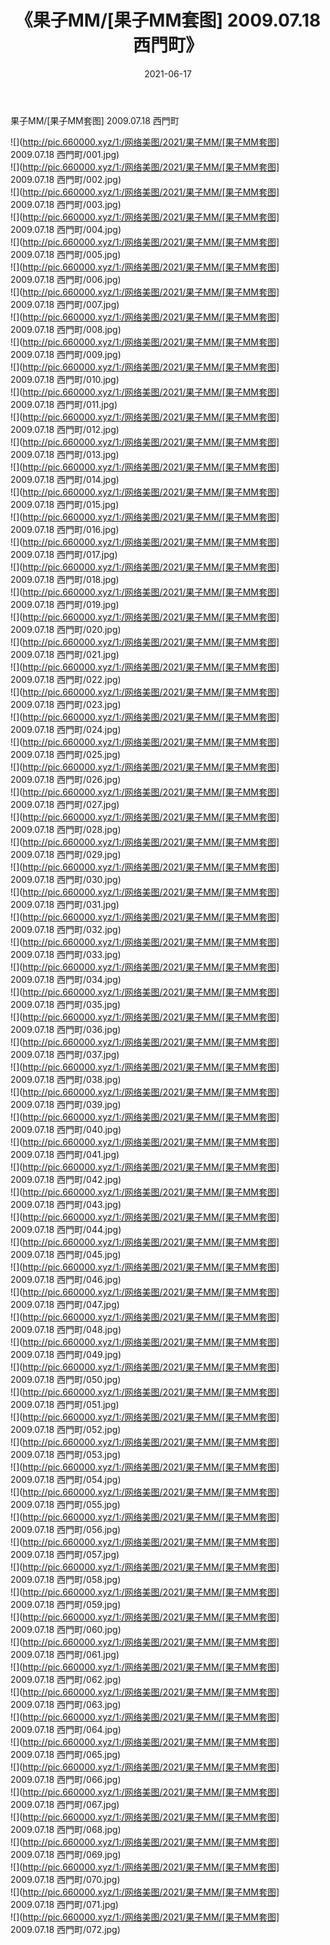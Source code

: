 ﻿---
layout: post
title:  《果子MM/[果子MM套图] 2009.07.18 西門町》
date:   2021-06-17
img: http://pic.660000.xyz/1:/网络美图/2021/果子MM/[果子MM套图] 2009.07.18 西門町/000.jpg
categories: [美女, 清纯, 唯美]
---

果子MM/[果子MM套图] 2009.07.18 西門町

 ![](http://pic.660000.xyz/1:/网络美图/2021/果子MM/[果子MM套图] 2009.07.18 西門町/001.jpg) <br>![](http://pic.660000.xyz/1:/网络美图/2021/果子MM/[果子MM套图] 2009.07.18 西門町/002.jpg) <br>![](http://pic.660000.xyz/1:/网络美图/2021/果子MM/[果子MM套图] 2009.07.18 西門町/003.jpg) <br>![](http://pic.660000.xyz/1:/网络美图/2021/果子MM/[果子MM套图] 2009.07.18 西門町/004.jpg) <br>![](http://pic.660000.xyz/1:/网络美图/2021/果子MM/[果子MM套图] 2009.07.18 西門町/005.jpg) <br>![](http://pic.660000.xyz/1:/网络美图/2021/果子MM/[果子MM套图] 2009.07.18 西門町/006.jpg) <br>![](http://pic.660000.xyz/1:/网络美图/2021/果子MM/[果子MM套图] 2009.07.18 西門町/007.jpg) <br>![](http://pic.660000.xyz/1:/网络美图/2021/果子MM/[果子MM套图] 2009.07.18 西門町/008.jpg) <br>![](http://pic.660000.xyz/1:/网络美图/2021/果子MM/[果子MM套图] 2009.07.18 西門町/009.jpg) <br>![](http://pic.660000.xyz/1:/网络美图/2021/果子MM/[果子MM套图] 2009.07.18 西門町/010.jpg) <br>![](http://pic.660000.xyz/1:/网络美图/2021/果子MM/[果子MM套图] 2009.07.18 西門町/011.jpg) <br>![](http://pic.660000.xyz/1:/网络美图/2021/果子MM/[果子MM套图] 2009.07.18 西門町/012.jpg) <br>![](http://pic.660000.xyz/1:/网络美图/2021/果子MM/[果子MM套图] 2009.07.18 西門町/013.jpg) <br>![](http://pic.660000.xyz/1:/网络美图/2021/果子MM/[果子MM套图] 2009.07.18 西門町/014.jpg) <br>![](http://pic.660000.xyz/1:/网络美图/2021/果子MM/[果子MM套图] 2009.07.18 西門町/015.jpg) <br>![](http://pic.660000.xyz/1:/网络美图/2021/果子MM/[果子MM套图] 2009.07.18 西門町/016.jpg) <br>![](http://pic.660000.xyz/1:/网络美图/2021/果子MM/[果子MM套图] 2009.07.18 西門町/017.jpg) <br>![](http://pic.660000.xyz/1:/网络美图/2021/果子MM/[果子MM套图] 2009.07.18 西門町/018.jpg) <br>![](http://pic.660000.xyz/1:/网络美图/2021/果子MM/[果子MM套图] 2009.07.18 西門町/019.jpg) <br>![](http://pic.660000.xyz/1:/网络美图/2021/果子MM/[果子MM套图] 2009.07.18 西門町/020.jpg) <br>![](http://pic.660000.xyz/1:/网络美图/2021/果子MM/[果子MM套图] 2009.07.18 西門町/021.jpg) <br>![](http://pic.660000.xyz/1:/网络美图/2021/果子MM/[果子MM套图] 2009.07.18 西門町/022.jpg) <br>![](http://pic.660000.xyz/1:/网络美图/2021/果子MM/[果子MM套图] 2009.07.18 西門町/023.jpg) <br>![](http://pic.660000.xyz/1:/网络美图/2021/果子MM/[果子MM套图] 2009.07.18 西門町/024.jpg) <br>![](http://pic.660000.xyz/1:/网络美图/2021/果子MM/[果子MM套图] 2009.07.18 西門町/025.jpg) <br>![](http://pic.660000.xyz/1:/网络美图/2021/果子MM/[果子MM套图] 2009.07.18 西門町/026.jpg) <br>![](http://pic.660000.xyz/1:/网络美图/2021/果子MM/[果子MM套图] 2009.07.18 西門町/027.jpg) <br>![](http://pic.660000.xyz/1:/网络美图/2021/果子MM/[果子MM套图] 2009.07.18 西門町/028.jpg) <br>![](http://pic.660000.xyz/1:/网络美图/2021/果子MM/[果子MM套图] 2009.07.18 西門町/029.jpg) <br>![](http://pic.660000.xyz/1:/网络美图/2021/果子MM/[果子MM套图] 2009.07.18 西門町/030.jpg) <br>![](http://pic.660000.xyz/1:/网络美图/2021/果子MM/[果子MM套图] 2009.07.18 西門町/031.jpg) <br>![](http://pic.660000.xyz/1:/网络美图/2021/果子MM/[果子MM套图] 2009.07.18 西門町/032.jpg) <br>![](http://pic.660000.xyz/1:/网络美图/2021/果子MM/[果子MM套图] 2009.07.18 西門町/033.jpg) <br>![](http://pic.660000.xyz/1:/网络美图/2021/果子MM/[果子MM套图] 2009.07.18 西門町/034.jpg) <br>![](http://pic.660000.xyz/1:/网络美图/2021/果子MM/[果子MM套图] 2009.07.18 西門町/035.jpg) <br>![](http://pic.660000.xyz/1:/网络美图/2021/果子MM/[果子MM套图] 2009.07.18 西門町/036.jpg) <br>![](http://pic.660000.xyz/1:/网络美图/2021/果子MM/[果子MM套图] 2009.07.18 西門町/037.jpg) <br>![](http://pic.660000.xyz/1:/网络美图/2021/果子MM/[果子MM套图] 2009.07.18 西門町/038.jpg) <br>![](http://pic.660000.xyz/1:/网络美图/2021/果子MM/[果子MM套图] 2009.07.18 西門町/039.jpg) <br>![](http://pic.660000.xyz/1:/网络美图/2021/果子MM/[果子MM套图] 2009.07.18 西門町/040.jpg) <br>![](http://pic.660000.xyz/1:/网络美图/2021/果子MM/[果子MM套图] 2009.07.18 西門町/041.jpg) <br>![](http://pic.660000.xyz/1:/网络美图/2021/果子MM/[果子MM套图] 2009.07.18 西門町/042.jpg) <br>![](http://pic.660000.xyz/1:/网络美图/2021/果子MM/[果子MM套图] 2009.07.18 西門町/043.jpg) <br>![](http://pic.660000.xyz/1:/网络美图/2021/果子MM/[果子MM套图] 2009.07.18 西門町/044.jpg) <br>![](http://pic.660000.xyz/1:/网络美图/2021/果子MM/[果子MM套图] 2009.07.18 西門町/045.jpg) <br>![](http://pic.660000.xyz/1:/网络美图/2021/果子MM/[果子MM套图] 2009.07.18 西門町/046.jpg) <br>![](http://pic.660000.xyz/1:/网络美图/2021/果子MM/[果子MM套图] 2009.07.18 西門町/047.jpg) <br>![](http://pic.660000.xyz/1:/网络美图/2021/果子MM/[果子MM套图] 2009.07.18 西門町/048.jpg) <br>![](http://pic.660000.xyz/1:/网络美图/2021/果子MM/[果子MM套图] 2009.07.18 西門町/049.jpg) <br>![](http://pic.660000.xyz/1:/网络美图/2021/果子MM/[果子MM套图] 2009.07.18 西門町/050.jpg) <br>![](http://pic.660000.xyz/1:/网络美图/2021/果子MM/[果子MM套图] 2009.07.18 西門町/051.jpg) <br>![](http://pic.660000.xyz/1:/网络美图/2021/果子MM/[果子MM套图] 2009.07.18 西門町/052.jpg) <br>![](http://pic.660000.xyz/1:/网络美图/2021/果子MM/[果子MM套图] 2009.07.18 西門町/053.jpg) <br>![](http://pic.660000.xyz/1:/网络美图/2021/果子MM/[果子MM套图] 2009.07.18 西門町/054.jpg) <br>![](http://pic.660000.xyz/1:/网络美图/2021/果子MM/[果子MM套图] 2009.07.18 西門町/055.jpg) <br>![](http://pic.660000.xyz/1:/网络美图/2021/果子MM/[果子MM套图] 2009.07.18 西門町/056.jpg) <br>![](http://pic.660000.xyz/1:/网络美图/2021/果子MM/[果子MM套图] 2009.07.18 西門町/057.jpg) <br>![](http://pic.660000.xyz/1:/网络美图/2021/果子MM/[果子MM套图] 2009.07.18 西門町/058.jpg) <br>![](http://pic.660000.xyz/1:/网络美图/2021/果子MM/[果子MM套图] 2009.07.18 西門町/059.jpg) <br>![](http://pic.660000.xyz/1:/网络美图/2021/果子MM/[果子MM套图] 2009.07.18 西門町/060.jpg) <br>![](http://pic.660000.xyz/1:/网络美图/2021/果子MM/[果子MM套图] 2009.07.18 西門町/061.jpg) <br>![](http://pic.660000.xyz/1:/网络美图/2021/果子MM/[果子MM套图] 2009.07.18 西門町/062.jpg) <br>![](http://pic.660000.xyz/1:/网络美图/2021/果子MM/[果子MM套图] 2009.07.18 西門町/063.jpg) <br>![](http://pic.660000.xyz/1:/网络美图/2021/果子MM/[果子MM套图] 2009.07.18 西門町/064.jpg) <br>![](http://pic.660000.xyz/1:/网络美图/2021/果子MM/[果子MM套图] 2009.07.18 西門町/065.jpg) <br>![](http://pic.660000.xyz/1:/网络美图/2021/果子MM/[果子MM套图] 2009.07.18 西門町/066.jpg) <br>![](http://pic.660000.xyz/1:/网络美图/2021/果子MM/[果子MM套图] 2009.07.18 西門町/067.jpg) <br>![](http://pic.660000.xyz/1:/网络美图/2021/果子MM/[果子MM套图] 2009.07.18 西門町/068.jpg) <br>![](http://pic.660000.xyz/1:/网络美图/2021/果子MM/[果子MM套图] 2009.07.18 西門町/069.jpg) <br>![](http://pic.660000.xyz/1:/网络美图/2021/果子MM/[果子MM套图] 2009.07.18 西門町/070.jpg) <br>![](http://pic.660000.xyz/1:/网络美图/2021/果子MM/[果子MM套图] 2009.07.18 西門町/071.jpg) <br>![](http://pic.660000.xyz/1:/网络美图/2021/果子MM/[果子MM套图] 2009.07.18 西門町/072.jpg) <br>